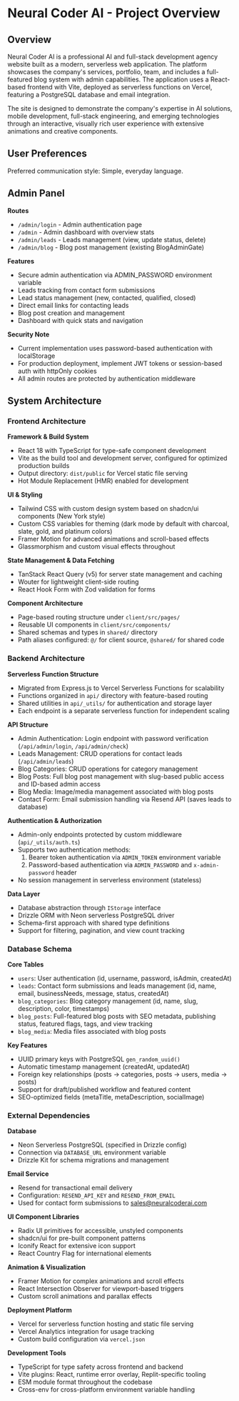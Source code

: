 # Neural Coder AI - Project Overview

## Overview

Neural Coder AI is a professional AI and full-stack development agency website built as a modern, serverless web application. The platform showcases the company's services, portfolio, team, and includes a full-featured blog system with admin capabilities. The application uses a React-based frontend with Vite, deployed as serverless functions on Vercel, featuring a PostgreSQL database and email integration.

The site is designed to demonstrate the company's expertise in AI solutions, mobile development, full-stack engineering, and emerging technologies through an interactive, visually rich user experience with extensive animations and creative components.

## User Preferences

Preferred communication style: Simple, everyday language.

## Admin Panel

**Routes**
- `/admin/login` - Admin authentication page
- `/admin` - Admin dashboard with overview stats
- `/admin/leads` - Leads management (view, update status, delete)
- `/admin/blog` - Blog post management (existing BlogAdminGate)

**Features**
- Secure admin authentication via ADMIN_PASSWORD environment variable
- Leads tracking from contact form submissions
- Lead status management (new, contacted, qualified, closed)
- Direct email links for contacting leads
- Blog post creation and management
- Dashboard with quick stats and navigation

**Security Note**
- Current implementation uses password-based authentication with localStorage
- For production deployment, implement JWT tokens or session-based auth with httpOnly cookies
- All admin routes are protected by authentication middleware

## System Architecture

### Frontend Architecture

**Framework & Build System**
- React 18 with TypeScript for type-safe component development
- Vite as the build tool and development server, configured for optimized production builds
- Output directory: `dist/public` for Vercel static file serving
- Hot Module Replacement (HMR) enabled for development

**UI & Styling**
- Tailwind CSS with custom design system based on shadcn/ui components (New York style)
- Custom CSS variables for theming (dark mode by default with charcoal, slate, gold, and platinum colors)
- Framer Motion for advanced animations and scroll-based effects
- Glassmorphism and custom visual effects throughout

**State Management & Data Fetching**
- TanStack React Query (v5) for server state management and caching
- Wouter for lightweight client-side routing
- React Hook Form with Zod validation for forms

**Component Architecture**
- Page-based routing structure under `client/src/pages/`
- Reusable UI components in `client/src/components/`
- Shared schemas and types in `shared/` directory
- Path aliases configured: `@/` for client source, `@shared/` for shared code

### Backend Architecture

**Serverless Function Structure**
- Migrated from Express.js to Vercel Serverless Functions for scalability
- Functions organized in `api/` directory with feature-based routing
- Shared utilities in `api/_utils/` for authentication and storage layer
- Each endpoint is a separate serverless function for independent scaling

**API Structure**
- Admin Authentication: Login endpoint with password verification (`/api/admin/login`, `/api/admin/check`)
- Leads Management: CRUD operations for contact leads (`/api/admin/leads`)
- Blog Categories: CRUD operations for category management
- Blog Posts: Full blog post management with slug-based public access and ID-based admin access
- Blog Media: Image/media management associated with blog posts
- Contact Form: Email submission handling via Resend API (saves leads to database)

**Authentication & Authorization**
- Admin-only endpoints protected by custom middleware (`api/_utils/auth.ts`)
- Supports two authentication methods:
  1. Bearer token authentication via `ADMIN_TOKEN` environment variable
  2. Password-based authentication via `ADMIN_PASSWORD` and `x-admin-password` header
- No session management in serverless environment (stateless)

**Data Layer**
- Database abstraction through `IStorage` interface
- Drizzle ORM with Neon serverless PostgreSQL driver
- Schema-first approach with shared type definitions
- Support for filtering, pagination, and view count tracking

### Database Schema

**Core Tables**
- `users`: User authentication (id, username, password, isAdmin, createdAt)
- `leads`: Contact form submissions and leads management (id, name, email, businessNeeds, message, status, createdAt)
- `blog_categories`: Blog category management (id, name, slug, description, color, timestamps)
- `blog_posts`: Full-featured blog posts with SEO metadata, publishing status, featured flags, tags, and view tracking
- `blog_media`: Media files associated with blog posts

**Key Features**
- UUID primary keys with PostgreSQL `gen_random_uuid()`
- Automatic timestamp management (createdAt, updatedAt)
- Foreign key relationships (posts → categories, posts → users, media → posts)
- Support for draft/published workflow and featured content
- SEO-optimized fields (metaTitle, metaDescription, socialImage)

### External Dependencies

**Database**
- Neon Serverless PostgreSQL (specified in Drizzle config)
- Connection via `DATABASE_URL` environment variable
- Drizzle Kit for schema migrations and management

**Email Service**
- Resend for transactional email delivery
- Configuration: `RESEND_API_KEY` and `RESEND_FROM_EMAIL`
- Used for contact form submissions to sales@neuralcoderai.com

**UI Component Libraries**
- Radix UI primitives for accessible, unstyled components
- shadcn/ui for pre-built component patterns
- Iconify React for extensive icon support
- React Country Flag for international elements

**Animation & Visualization**
- Framer Motion for complex animations and scroll effects
- React Intersection Observer for viewport-based triggers
- Custom scroll animations and parallax effects

**Deployment Platform**
- Vercel for serverless function hosting and static file serving
- Vercel Analytics integration for usage tracking
- Custom build configuration via `vercel.json`

**Development Tools**
- TypeScript for type safety across frontend and backend
- Vite plugins: React, runtime error overlay, Replit-specific tooling
- ESM module format throughout the codebase
- Cross-env for cross-platform environment variable handling